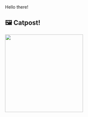 Hello there!



## 🖼️ Catpost!

<sub>
    <img src="https://cdn2.thecatapi.com/images/3vv.jpg" height="256">
</sub>

